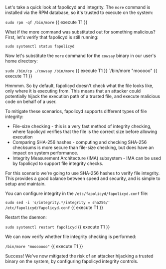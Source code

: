 Let's take a quick look at fapolicyd and integrity. The `more` command is installed via the RPM database, so it's trusted to execute on the system:

`sudo rpm -qf /bin/more` {{ execute T1 }}

What if the more command was substituted out for something malicious? First, let's verify that fapolicyd is still running:

`sudo systemctl status fapolicyd`

Now let's substitute the `more` command for the `cowsay` binary in our user's home directory:

`sudo /bin/cp ./cowsay /bin/more` {{ execute T1 }}
`/bin/more "mooooo" {{ execute T1 }}

Hmmmm. So by default, fapolicyd doesn't check what the file looks like, only where it is executing from. This means that an attacker could potentially hijack the execution path of a trusted file, and execute malicious code on behalf of a user.

To mitigate these scenarios, fapolicyd supports different types of file integrity:

* File-size checking - this is a very fast method of integrity checking, where fapolicyd verifies that the file is the correct size before allowing execution
* Comparing SHA-256 hashes - computing and checking SHA-256 checksums is more secure than file-size checking, but does have an impact on system performance.
* Integrity Measurement Architecture (IMA) subsystem - IMA can be used by fapolicyd to support file integrity checks.

For this scenario we're going to use SHA-256 hashes to verify file integrity. This provides a good balance between speed and security, and is simple to setup and maintain.

You can configure integrity in the `/etc/fapolicyd/fapolicyd.conf` file:

`sudo sed -i 's/integrity.*/integrity = sha256/' /etc/fapolicyd/fapolicyd.conf` {{ execute T1 }}

Restart the daemon:

`sudo systemctl restart fapolicyd` {{ execute T1 }}

We can now verify whether file integrity checking is performed:

`/bin/more "mooooooo"` {{ execute T1 }}

Success! We've now mitigated the risk of an attacker hijacking a trusted binary on the system, by configuring fapolicyd integrity controls.

